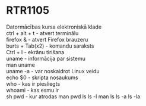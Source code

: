 # RTR1105
Datormācības kursa elektroniskā klade  
ctrl + alt + t - atvert terminālu  
firefox & - atvert Firefox brauzeru  
burts + Tab(x2) - komandu saraksts  
Ctrl + l - ekrānu tirišana  
uname - informācija par sistemu  
man uname  
uname -a - var noskaidrot Linux veidu  
echo $0 - skripta nosaukums  
who - kas ir piesliegts  
whoami - kas esmu ir  
sh
pwd - kur atrodas
man pwd
ls
ls -l
man ls
ls -a
ls -la
